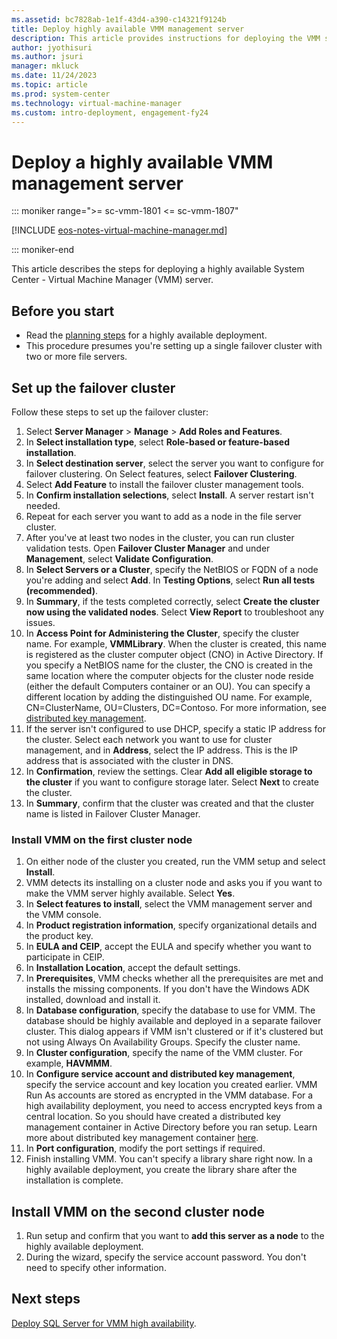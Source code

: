 ```yaml
---
ms.assetid: bc7828ab-1e1f-43d4-a390-c14321f9124b
title: Deploy highly available VMM management server
description: This article provides instructions for deploying the VMM server in high availability mode
author: jyothisuri
ms.author: jsuri
manager: mkluck
ms.date: 11/24/2023
ms.topic: article
ms.prod: system-center
ms.technology: virtual-machine-manager
ms.custom: intro-deployment, engagement-fy24
---
```


# Deploy a highly available VMM management server

::: moniker range=">= sc-vmm-1801 <= sc-vmm-1807"

[!INCLUDE [eos-notes-virtual-machine-manager.md](../includes/eos-notes-virtual-machine-manager.md)]

::: moniker-end

This article describes the steps for deploying a highly available System Center - Virtual Machine Manager (VMM) server.

## Before you start

- Read the [planning steps](plan-ha-install.md) for a highly available deployment.
- This procedure presumes you're setting up a single failover cluster with two or more file servers.

## Set up the failover cluster

Follow these steps to set up the failover cluster:

1. Select **Server Manager** > **Manage** > **Add Roles and Features**.
2. In **Select installation type**, select **Role-based or feature-based installation**.
3. In **Select destination server**, select the server you want to configure for failover clustering. On Select features, select **Failover Clustering**. 
4. Select **Add Feature** to install the failover cluster management tools.
5. In **Confirm installation selections**, select **Install**. A server restart isn't needed.
6. Repeat for each server you want to add as a node in the file server cluster.
7. After you've at least two nodes in the cluster, you can run cluster validation tests. Open **Failover Cluster Manager** and under **Management**, select **Validate Configuration**.
8. In **Select Servers or a Cluster**, specify the NetBIOS or FQDN of a node you're adding and select **Add**. In **Testing Options**, select **Run all tests (recommended)**.
9. In **Summary**, if the tests completed correctly, select **Create the cluster now using the validated nodes**. Select **View Report** to troubleshoot any issues.
10. In **Access Point for Administering the Cluster**, specify the cluster name. For example, **VMMLibrary**.
 When the cluster is created, this name is registered as the cluster computer object (CNO) in Active Directory. If you specify a NetBIOS name for the cluster, the CNO is created in the same location where the computer objects for the cluster node reside (either the default Computers container or an OU). You can specify a different location by adding the distinguished OU name. For example, CN=ClusterName, OU=Clusters, DC=Contoso. For more information, see [distributed key management](plan-install.md#distributed-key-management).
10. If the server isn't configured to use DHCP, specify a static IP address for the cluster. Select each network you want to use for cluster management, and in **Address**, select the IP address. This is the IP address that is associated with the cluster in DNS.
11. In **Confirmation**, review the settings. Clear **Add all eligible storage to the cluster** if you want to configure storage later. Select **Next** to create the cluster.
12. In **Summary**, confirm that the cluster was created and that the cluster name is listed in Failover Cluster Manager.

### Install VMM on the first cluster node

1. On either node of the cluster you created, run the VMM setup and select **Install**.
2. VMM detects its installing on a cluster node and asks you if you want to make the VMM server highly available. Select **Yes**.
3. In **Select features to install**, select the VMM management server and the VMM console.
4. In **Product registration information**, specify organizational details and the product key.
5. In **EULA and CEIP**, accept the EULA and specify whether you want to participate in CEIP.
6. In **Installation Location**, accept the default settings.
7. In **Prerequisites**, VMM checks whether all the prerequisites are met and installs the missing components. If you don't have the Windows ADK installed, download and install it.
8. In **Database configuration**, specify the database to use for VMM. The database should be highly available and deployed in a separate failover cluster. This dialog appears if VMM isn't clustered or if it's clustered but not using Always On Availability Groups. Specify the cluster name.
9. In **Cluster configuration**, specify the name of the VMM cluster. For example, **HAVMMM**.
10. In **Configure service account and distributed key management**, specify the service account and key location you created earlier. VMM Run As accounts are stored as encrypted in the VMM database. For a high availability deployment, you need to access encrypted keys from a central location. So you should have created a distributed key management container in Active Directory before you ran setup. Learn more about distributed key management container [here](plan-install.md#distributed-key-management).
11. In **Port configuration**, modify the port settings if required.
12. Finish installing VMM. You can't specify a library share right now. In a highly available deployment, you create the library share after the installation is complete.

## Install VMM on the second cluster node

1. Run setup and confirm that you want to **add this server as a node** to the highly available deployment.
2. During the wizard, specify the service account password. You don't need to specify other information.

## Next steps

[Deploy SQL Server for VMM high availability](./ha-sql.md).